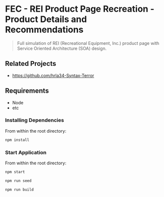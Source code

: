 # FEC - REI Product Page Recreation - Product Details and Recommendations

> Full simulation of REI (Recreational Equipment, Inc.) product page with Service Oriented Architecture (SOA) design.

## Related Projects

  - https://github.com/hrla34-Syntax-Terror

## Requirements

- Node 
- etc

### Installing Dependencies

From within the root directory:

```sh
npm install
```

### Start Application

From within the root directory:

```sh
npm start
```

```sh
npm run seed
```

```sh
npm run build
```
